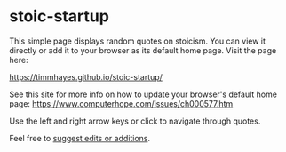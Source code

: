 # stoic-startup
This simple page displays random quotes on stoicism. You can view it directly or add it to your browser as its default home page. Visit the page here:


https://timmhayes.github.io/stoic-startup/


See this site for more info on how to update your browser's default home page:
https://www.computerhope.com/issues/ch000577.htm

Use the left and right arrow keys or click to navigate through quotes.

Feel free to [suggest edits or additions](https://github.com/timmhayes/stoic-startup/issues).